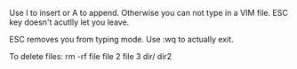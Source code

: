 Use I to insert or A to append. Otherwise you can not type in a VIM file. ESC key doesn't acutlly let you leave.

ESC removes you from typing mode. Use :wq to actually exit.


To delete files: rm -rf file file 2 file 3 dir/ dir2
